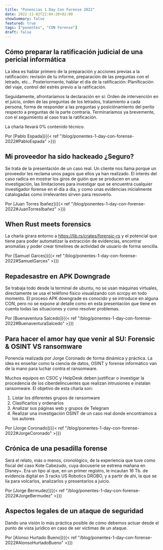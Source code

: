 ```yaml
---
title: "Ponencias 1 Day Con Forense 2022"
date: 2022-11-02T22:04:20+02:00
showSummary: false
featured: true
tags: ["ponentes", "CON Forense"]
draft: false
---
```



## Cómo preparar la ratificación judicial de una pericial informática

La idea es hablar primero de la preparación y acciones previas a la ratificación: revisión de tu informe, preparación de las preguntas con el letrado, etc...
Posteriormente, hablar el día de la ratificación: Planificación del viaje, control del estrés previo a la ratificación.

Seguidamente, afrontaríamos la declaración en sí: Orden de intervención en el juicio, orden de las preguntas de los letrados, tratamiento a cada persona, forma de responder a las preguntas y posiciónamiento del perito respecto a preguntas de la parte contraria.
Terminaríamos ya brevemente, con el seguimiento al caso tras la ratificación. 

La charla llevará 0% contenido técnico.

Por [Pablo Espada]({{< ref "/blog/ponentes-1-day-con-forense-2022#PabloEspada" >}})

## Mi proveedor ha sido hackeado ¿Seguro?

Se trata de la presentación de un caso real. Un cliente nos llama porque un proveedor les reclama unos pagos que ellos ya han realizado. El interés del caso radica en mostrar los giros de guión que se producen en una investigación, las limitaciones para investigar que se encuentra cualquier investigador forense en el día a día, y como unas evidencias inicialmente catalogadas como irrelevantes sirven para resoverlo.

Por [Juan Torres Ibañez]({{< ref "/blog/ponentes-1-day-con-forense-2022#JuanTorresIbañez" >}})

## When Rust meets forensics

La charla girara entorno a https://lib.rs/crates/forensic-rs  y el potencial que tiene para poder automatizar la extracción de evidencias, encontrar anomalías y poder crear timelines de actividad de usuario de forma sencilla.

Por [Samuel Garces]({{< ref "/blog/ponentes-1-day-con-forense-2022#SamuelGarces" >}})

## Repadesastre en APK Downgrade

Se trabaja todo desde la terminal de ubuntu, no se usan máquinas virtuales, directamente se usa el teléfono físico visualizando con scrcpy en todo momento. El proceso APK downgrade es conocido y se introduce en alguna CON, pero no se expone al detalle como en esta presentación que tiene en cuenta todas las situaciones y como resolver problemas.

Por [Buenaventura Salcedo]({{< ref "/blog/ponentes-1-day-con-forense-2022#BuenaventuraSalcedo" >}})

## Para hacer el amor hay que venir al SU: Forensic & OSINT VS ransomware 

Ponencia realizada por Jorge Coronado de forma dinámica y práctica. La idea es enseñar como la ciencia de datos, OSINT y forense informático van de la mano para luchar contra el ransomware.

Muchos equipos en CSOC y HelpDesk deben justificar o investigar la procedencia de los ciberdelincuentes que realizan intrusiones e instalan ransomware. El objetivo de esta charla son:
1.  Listar los diferentes grupos de ransomware
2. Clasificarlos y ordenarlos
3. Analizar sus páginas web y grupos de Telegram
4. Realizar una investigación OSINT de un caso real donde encontramos a los autores

Por [Jorge Coronado]({{< ref "/blog/ponentes-1-day-con-forense-2022#JorgeCoronado" >}})

## Crónica de una pesadilla forense

Será el relato, más o menos, cronológico, de la experiencia que tuve como fiscal del caso Kote Cabezudo, cuya docuserie se estrena mañana en Disney+. Era un tipo al que, en un primer registro, le incautan 16 Tb. de evidencia digital en 3 racks US Robotics DROBO, y a partir de ahí, la que se lía para volcarlos, analizarlos y presentarlos a juicio.

Por [Jorge Bermudez]({{< ref "/blog/ponentes-1-day-con-forense-2022#JorgeBermudez" >}})

## Aspectos legales de un ataque de seguridad

Dando una visión lo más práctica posible de cómo debemos actuar desde el punto de vista jurídico en caso de ser víctimas de un ataque.

Por [Alonso Hurtado Bueno]({{< ref "/blog/ponentes-1-day-con-forense-2022#AlonsoHurtadoBueno" >}})